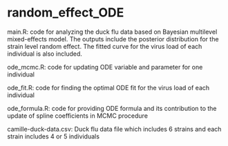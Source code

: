 # random_effect_ODE

main.R: code for analyzing the duck flu data based on Bayesian multilevel mixed-effects model. The outputs include the posterior distribution for the strain level random effect. The fitted curve for the virus load of each individual is also included.  

ode_mcmc.R: code for updating ODE variable and parameter for one individual

ode_fit.R: code for finding the optimal ODE fit for the virus load of each individual 

ode_formula.R: code for providing ODE formula and its contribution to the update of spline coefficients in MCMC procedure 

camille-duck-data.csv: Duck flu data file which includes 6 strains and each strain includes 4 or 5 individuals
